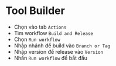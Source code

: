 # Tool Builder

- Chọn vào tab `Actions`
- Tìm workflow `Build and Release`
- Chọn `Run workflow`
- Nhập nhánh để build vào `Branch or Tag`
- Nhập version để release vào `Version`
- Nhấn `Run workflow` để bắt đầu
